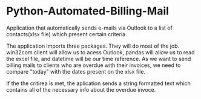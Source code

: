 # Python-Automated-Billing-Mail
 Application that automatically sends  e-mails via Outlook to a list of contacts(xlsx file) which present certain criteria. 

The application imports three packages. They will do most of the job.
win32com.client will allow us to acess Outlook, pandas will allow us to read the excel file, and datetime will be our time reference.
As we want to send billing mails to clients who are overdue with their invoices, we need to compare "today" with the dates present on the xlsx file.

If the the critirea is met, the aplication sends a string formatted text which contains all of the necessary info about the overdue invoce. 

